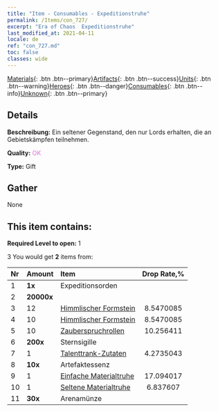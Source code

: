```yaml
---
title: "Item - Consumables - Expeditionstruhe"
permalink: /Items/con_727/
excerpt: "Era of Chaos  Expeditionstruhe"
last_modified_at: 2021-04-11
locale: de
ref: "con_727.md"
toc: false
classes: wide
---
```

 [Materials](/de/Items/){: .btn .btn--primary}[Artifacts](/de/Items/Artifacts/){: .btn .btn--success}[Units](/de/Items/Units/){: .btn .btn--warning}[Heroes](/de/Items/Heroes/){: .btn .btn--danger}[Consumables](/de/Items/Consumables/){: .btn .btn--info}[Unknown](/de/Items/Unknown/){: .btn .btn--primary}

## Details
 **Beschreibung:** Ein seltener Gegenstand, den nur Lords erhalten, die an Gebietskämpfen teilnehmen.

 **Quality:** <span style="color: #DA70D6">OK</span>

 **Type:** Gift

## Gather

  None

## This item contains:

 **Required Level to open:** 1

 3 You would get **2** items  from:

  | Nr | Amount |     Item    | Drop Rate,% |
  |:---|:-------|:------------|:---------:|
  | 1 |  **1x** | Expeditionsorden |  | 0.0 | 
  | 2 |  **20000x** | <i class="fas fa-coins"/> |  | 17.094017 | 
  | 3 | 12 | [Himmlischer Formstein](/de/Items/art_188/) | 8.5470085 | 
  | 4 | 10 | [Himmlischer Formstein](/de/Items/art_188/) | 8.5470085 | 
  | 5 | 10 | [Zauberspruchrollen](/de/Items/con_694/) | 10.256411 | 
  | 6 |  **200x** | Sternsigille |  | 10.256411 | 
  | 7 | 1 | [Talenttrank-Zutaten](/de/Items/con_1120/) | 4.2735043 | 
  | 8 |  **10x** | Artefaktessenz |  | 8.5470085 | 
  | 9 | 1 | [Einfache Materialtruhe](/de/Items/con_756/) | 17.094017 | 
  | 10 | 1 | [Seltene Materialtruhe](/de/Items/con_757/) | 6.837607 | 
  | 11 |  **30x** | Arenamünze |  | 8.5470085 | 
